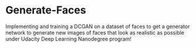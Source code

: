 # Generate-Faces
Implementing and training a DCGAN on a dataset of faces to get a generator network to generate new images of faces that look as realistic as possible under Udacity Deep Learning Nanodegree program!
